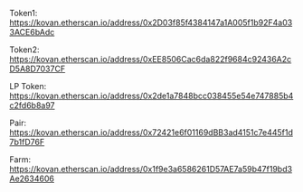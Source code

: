 Token1: https://kovan.etherscan.io/address/0x2D03f85f4384147a1A005f1b92F4a033ACE6bAdc

Token2: https://kovan.etherscan.io/address/0xEE8506Cac6da822f9684c92436A2cD5A8D7037CF

LP Token: https://kovan.etherscan.io/address/0x2de1a7848bcc038455e54e747885b4c2fd6b8a97

Pair: https://kovan.etherscan.io/address/0x72421e6f01169dBB3ad4151c7e445f1d7b1fD76F

Farm: https://kovan.etherscan.io/address/0x1f9e3a6586261D57AE7a59b47f19bd3Ae2634606